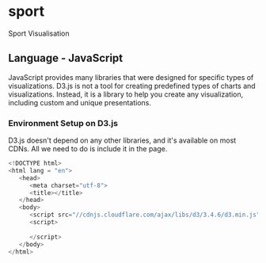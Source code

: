 # sport
Sport Visualisation

## Language - JavaScript

JavaScript provides many libraries that were designed for specific types of visualizations. D3.js is not a tool for creating predefined types of charts and visualizations. Instead, it is a library to help you create any visualization, including custom and unique presentations.
### Environment Setup on D3.js
D3.js doesn't depend on any other libraries, and it's available on most CDNs. All we need to do is include it in the page.
```javascript
<!DOCTYPE html>
<html lang = "en">
   <head>
      <meta charset="utf-8">
      <title></title>
   </head>
   <body>
      <script src="//cdnjs.cloudflare.com/ajax/libs/d3/3.4.6/d3.min.js"></script>
      <script>
      
      </script>
   </body>
</html>
```
